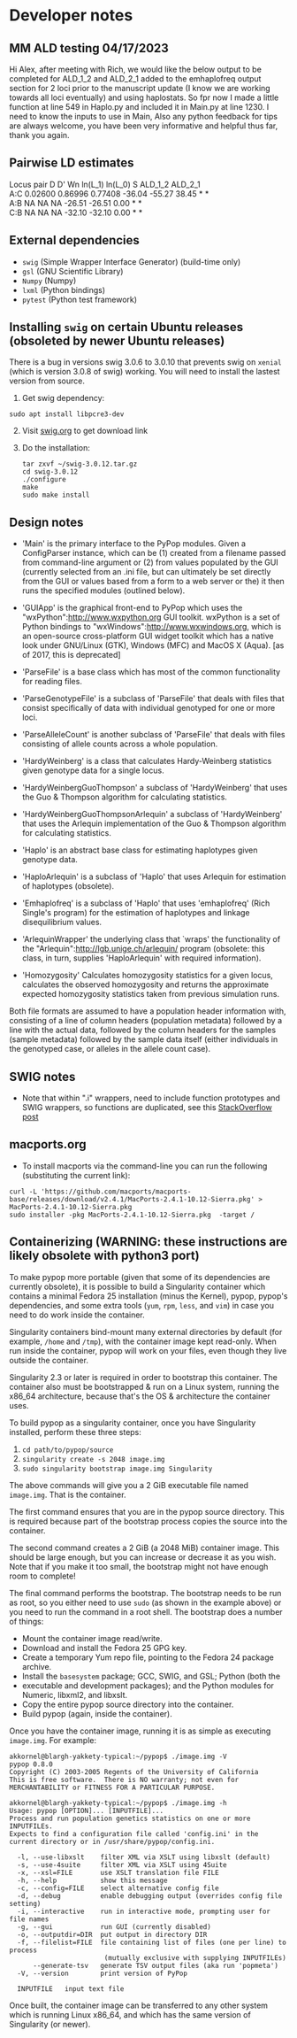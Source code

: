 # Developer notes

## MM ALD testing 04/17/2023

Hi Alex, after meeting with Rich, we would like the below output to be completed
for ALD_1_2 and ALD_2_1 added to the emhaplofreq output section for 2 loci prior 
to the manuscript update (I know we are working towards all loci eventually) and 
using haplostats. So fpr now I made a little function at line 549 in Haplo.py 
and included it in Main.py at line 1230. I need to know the inputs to use in Main,
Also any python feedback for tips are always welcome, you have been very informative
and helpful thus far, thank you again. 

Pairwise LD estimates
---------------------
Locus pair            D      D'        Wn   ln(L_1)   ln(L_0)         S   ALD_1_2   ALD_2_1<br>
A:C             0.02600 0.86996   0.77408    -36.04    -55.27     38.45         *         *<br>
A:B                  NA      NA        NA    -26.51    -26.51      0.00         *         *<br>
C:B                  NA      NA        NA    -32.10    -32.10      0.00         *         *<br>

## External dependencies

* ```swig``` (Simple Wrapper Interface Generator) (build-time only)
* ```gsl``` (GNU Scientific Library)
* ```Numpy``` (Numpy)
* ```lxml``` (Python bindings)
* ```pytest``` (Python test framework)

## Installing ```swig``` on certain Ubuntu releases (obsoleted by newer Ubuntu releases)

There is a bug in versions swig 3.0.6 to 3.0.10 that prevents swig on ```xenial``` (which is version 3.0.8 of swig) working.  You will need to install the lastest version from source.

1. Get swig dependency: 

```sudo apt install libpcre3-dev```

2. Visit [swig.org](swig.org) to get download link

3. Do the installation:

       tar zxvf ~/swig-3.0.12.tar.gz
       cd swig-3.0.12
       ./configure
       make
       sudo make install


## Design notes

* 'Main' is the primary interface to the PyPop modules.  Given a
ConfigParser instance, which can be (1) created from a filename passed
from command-line argument or (2) from values populated by the GUI
(currently selected from an .ini file, but can ultimately be set
directly from the GUI or values based from a form to a web server or
the) it then runs the specified modules (outlined below).

* 'GUIApp' is the graphical front-end to PyPop which uses the
"wxPython":http://www.wxpython.org GUI toolkit.  wxPython is a set of
Python bindings to "wxWindows":http://www.wxwindows.org, which is an
open-source cross-platform GUI widget toolkit which has a native look
under GNU/Linux (GTK), Windows (MFC) and MacOS X (Aqua).  [as of 2017,
this is deprecated]

* 'ParseFile' is a base class which has most of the common functionality
for reading files.

* 'ParseGenotypeFile' is a subclass of 'ParseFile' that deals with
files that consist specifically of data with individual genotyped for
one or more loci.

* 'ParseAlleleCount' is another subclass of 'ParseFile' that deals
with files consisting of allele counts across a whole population.

* 'HardyWeinberg' is a class that calculates Hardy-Weinberg
statistics given genotype data for a single locus.

* 'HardyWeinbergGuoThompson' a subclass of 'HardyWeinberg' that uses the
Guo & Thompson algorithm for calculating statistics.

* 'HardyWeinbergGuoThompsonArlequin' a subclass of 'HardyWeinberg'
that uses the Arlequin implementation of the Guo & Thompson algorithm
for calculating statistics.

* 'Haplo' is an abstract base class for estimating haplotypes given
genotype data.

- 'HaploArlequin' is a subclass of 'Haplo' that uses Arlequin for
estimation of haplotypes (obsolete).

* 'Emhaplofreq' is a subclass of 'Haplo' that uses 'emhaplofreq' (Rich
Single's program) for the estimation of haplotypes and linkage
disequilibrium values.

* 'ArlequinWrapper' the underlying class that `wraps' the
functionality of the "Arlequin":http://lgb.unige.ch/arlequin/ program
(obsolete: this class, in turn, supplies 'HaploArlequin' with required
information).

* 'Homozygosity' Calculates homozygosity statistics for a given locus,
calculates the observed homozygosity and returns the approximate
expected homozygosity statistics taken from previous simulation runs.

Both file formats are assumed to have a population header information
with, consisting of a line of column headers (population metadata)
followed by a line with the actual data, followed by the column
headers for the samples (sample metadata) followed by the sample data
itself (either individuals in the genotyped case, or alleles in the
allele count case).

## SWIG notes

* Note that within ".i" wrappers, need to include function prototypes
and SWIG wrappers, so functions are duplicated, see this
[StackOverflow
post](https://stackoverflow.com/questions/66995429/cant-run-swig-tutorial-for-python)

## macports.org

* To install macports via the command-line you can run the following (substituting the current link):

```
curl -L 'https://github.com/macports/macports-base/releases/download/v2.4.1/MacPorts-2.4.1-10.12-Sierra.pkg' > MacPorts-2.4.1-10.12-Sierra.pkg
sudo installer -pkg MacPorts-2.4.1-10.12-Sierra.pkg  -target /
```

## Containerizing (WARNING: these instructions are likely obsolete with python3 port) 

To make pypop more portable (given that some of its dependencies are currently
obsolete), it is possible to build a Singularity container which contains a
minimal Fedora 25 installation (minus the Kernel), pypop, pypop's dependencies,
and some extra tools (`yum`, `rpm`, `less`, and `vim`) in case you need to do
work inside the container.

Singularity containers bind-mount many external directories by default (for
example, `/home` and `/tmp`), with the container image kept read-only.  When
run inside the container, pypop will work on your files, even though they live
outside the container.

Singularity 2.3 or later is required in order to bootstrap this container.  The
container also must be bootstrapped & run on a Linux system, running the
x86\_64 architecture, because that's the OS & architecture the container uses.

To build pypop as a singularity container, once you have Singularity installed,
perform these three steps:

1. `cd path/to/pypop/source`
2. `singularity create -s 2048 image.img`
3. `sudo singularity bootstrap image.img Singularity`

The above commands will give you a 2 GiB executable file named `image.img`.
That is the container.

The first command ensures that you are in the pypop source directory.  This is
required because part of the bootstrap process copies the source into the
container.

The second command creates a 2 GiB (a 2048 MiB) container image.  This should
be large enough, but you can increase or decrease it as you wish.  Note that if
you make it too small, the bootstrap might not have enough room to complete!

The final command performs the bootstrap.  The bootstrap needs to be run as root, so you either need to use `sudo` (as shown in the example above) or you need to run the command in a root shell.  The bootstrap does a number of things:

* Mount the container image read/write.
* Download and install the Fedora 25 GPG key.
* Create a temporary Yum repo file, pointing to the Fedora 24 package archive.
* Install the `basesystem` package; GCC, SWIG, and GSL; Python (both the
* executable and development packages); and the Python modules for Numeric,
libxml2, and libxslt.
* Copy the entire pypop source directory into the container.
* Build pypop (again, inside the container).

Once you have the container image, running it is as simple as executing
`image.img`.  For example:

    akkornel@blargh-yakkety-typical:~/pypop$ ./image.img -V
    pypop 0.8.0
    Copyright (C) 2003-2005 Regents of the University of California
    This is free software.  There is NO warranty; not even for
    MERCHANTABILITY or FITNESS FOR A PARTICULAR PURPOSE.
    
    akkornel@blargh-yakkety-typical:~/pypop$ ./image.img -h
    Usage: pypop [OPTION]... [INPUTFILE]...
    Process and run population genetics statistics on one or more INPUTFILEs.
    Expects to find a configuration file called 'config.ini' in the
    current directory or in /usr/share/pypop/config.ini.
    
      -l, --use-libxslt    filter XML via XSLT using libxslt (default)
      -s, --use-4suite     filter XML via XSLT using 4Suite
      -x, --xsl=FILE       use XSLT translation file FILE
      -h, --help           show this message
      -c, --config=FILE    select alternative config file
      -d, --debug          enable debugging output (overrides config file setting)
      -i, --interactive    run in interactive mode, prompting user for file names
      -g, --gui            run GUI (currently disabled)
      -o, --outputdir=DIR  put output in directory DIR
      -f, --filelist=FILE  file containing list of files (one per line) to process
                            (mutually exclusive with supplying INPUTFILEs)
          --generate-tsv   generate TSV output files (aka run 'popmeta')
      -V, --version        print version of PyPop
      
      INPUTFILE   input text file

Once built, the container image can be transferred to any other system which is
running Linux x86\_64, and which has the same version of Singularity (or newer).

